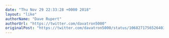 ```yaml
---
date: "Thu Nov 29 22:33:28 +0000 2018"
layout: "like"
authorName: "Dave Rupert"
authorUrl: "https://twitter.com/davatron5000"
originalPost: "https://twitter.com/davatron5000/status/1068271756526403585"
---
```

